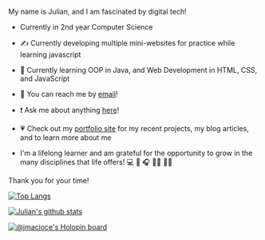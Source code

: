 My name is Julian, and I am fascinated by digital tech!

- Currently in 2nd year Computer Science
- ✍️  Currently developing multiple mini-websites for practice while learning javascript
- 🧠 Currently learning OOP in Java, and Web Development in HTML, CSS, and JavaScript
- 📩 You can reach me by [email](mailto:jjmacioce@hotmail.com)!
- ❗️ Ask me about anything [here](https://github.com/JMacioce/JMacioce/issues)!
- 💗 Check out my [portfolio site](https://jmacioce.github.io/) for my recent projects, my blog articles, and to learn more about me

- I'm a lifelong learner and am grateful for the opportunity to grow in the many disciplines that life offers!
💻 🎹 🎧 🤸‍♂️ 🏋️‍♀️

Thank you for your time!

[![Top Langs](https://github-readme-stats.vercel.app/api/top-langs/?username=JMacioce&layout=compact)](https://github.com/JMacioce/github-readme-stats)

[![Julian's github stats](https://github-readme-stats.vercel.app/api?username=JMacioce)](https://github.com/JMacioce/github-readme-stats)

[![@jmacioce's Holopin board](https://holopin.io/api/user/board?user=jmacioce)](https://holopin.io/@jmacioce)
